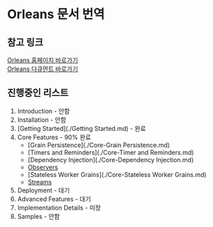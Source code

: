 # Orleans 문서 번역
## 참고 링크
[Orleans 홈페이지 바로가기](http://dotnet.github.io/orleans/)  
[Orleans 다큐먼트 바로가기](http://dotnet.github.io/orleans/Documentation/Introduction.html)

## 진행중인 리스트
1. Introduction - 안함
2. Installation - 안함
3. [Getting Started](./Getting Started.md) - 완료
4. Core Features - 90% 완료
    + [Grain Persistence](./Core-Grain Persistence.md)
    + [Timers and Reminders](./Core-Timer and Reminders.md)
    + [Dependency Injection](./Core-Dependency Injection.md)
    + [Observers](./Core-Observers.md)
    + [Stateless Worker Grains](./Core-Stateless Worker Grains.md)
    + [Streams](./Core-Streams.md)
5. Deployment - 대기
6. Advanced Features - 대기
7. Implementation Details - 미정
8. Samples - 안함
